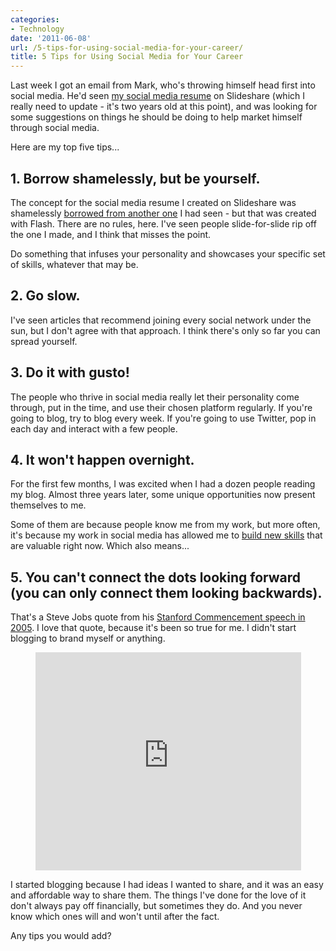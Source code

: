 ```yaml
---
categories:
- Technology
date: '2011-06-08'
url: /5-tips-for-using-social-media-for-your-career/
title: 5 Tips for Using Social Media for Your Career
---
```


Last week I got an email from Mark, who's throwing himself head first into social media. He'd seen <a href="http://www.slideshare.net/cferdinandi/resumesm">my social media resume</a> on Slideshare (which I really need to update - it's two years old at this point), and was looking for some suggestions on things he should be doing to help market himself through social media.

Here are my top five tips...

<h2>1. Borrow shamelessly, but be yourself.</h2>

The concept for the social media resume I created on Slideshare was shamelessly <a href="http://karlawiles.com/resume/">borrowed from another one</a> I had seen - but that was created with Flash. There are no rules, here. I've seen people slide-for-slide rip off the one I made, and I think that misses the point.

Do something that infuses your personality and showcases your specific set of skills, whatever that may be.
<!--more-->
<h2>2. Go slow.</h2>

I've seen articles that recommend joining every social network under the sun, but I don't agree with that approach. I think there's only so far you can spread yourself.

<h2>3. Do it with gusto!</h2>

The people who thrive in social media really let their personality come through, put in the time, and use their chosen platform regularly. If you're going to blog, try to blog every week. If you're going to use Twitter, pop in each day and interact with a few people.

<h2>4. It won't happen overnight.</h2>

For the first few months, I was excited when I had a dozen people reading my blog. Almost three years later, some unique opportunities now present themselves to me.

Some of them are because people know me from my work, but more often, it's because my work in social media has allowed me to <a href="https://gomakethings.com/portfolio/">build new skills</a> that are valuable right now. Which also means...

<h2>5. You can't connect the dots looking forward (you can only connect them looking backwards).</h2>

That's a Steve Jobs quote from his <a href="https://www.youtube.com/watch?v=UF8uR6Z6KLc">Stanford Commencement speech in 2005</a>. I love that quote, because it's been so true for me. I didn't start blogging to brand myself or anything.

<p align="center"><iframe width="425" height="349" src="https://www.youtube.com/embed/UF8uR6Z6KLc?rel=0" frameborder="0" allowfullscreen></iframe></p>

I started blogging because I had ideas I wanted to share, and it was an easy and affordable way to share them. The things I've done for the love of it don't always pay off financially, but sometimes they do. And you never know which ones will and won't until after the fact.

Any tips you would add?